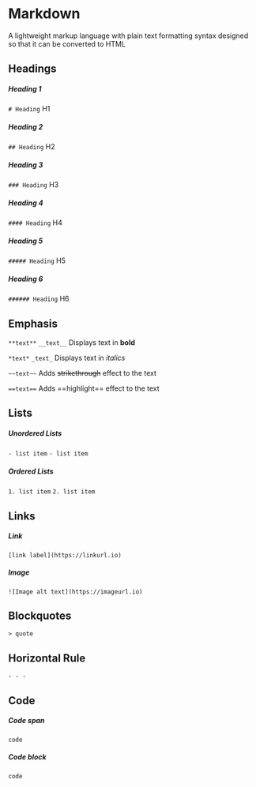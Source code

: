 # Markdown
A lightweight markup language with plain text formatting syntax designed so that it can be converted to HTML

## Headings

##### Heading 1
`# Heading`
H1

##### Heading 2
`## Heading`
H2

##### Heading 3
`### Heading`
H3

##### Heading 4
`#### Heading`
H4

##### Heading 5
`##### Heading`
H5

##### Heading 6
`###### Heading`
H6

## Emphasis

`**text**`
`__text__`
Displays text in **bold**

`*text*`
`_text_`
Displays text in _italics_

`~~text~~`
Adds ~~strikethrough~~ effect to the text

`==text==`
Adds ==highlight== effect to the text

## Lists

##### Unordered Lists
`- list item`
`- list item`

##### Ordered Lists
`1. list item`
`2. list item`

## Links

##### Link
`[link label](https://linkurl.io)`

##### Image
`![Image alt text](https://imageurl.io)`

## Blockquotes

`> quote`

## Horizontal Rule

`- - -`

## Code

##### Code span
`code`

##### Code block
```language-name
code
```
